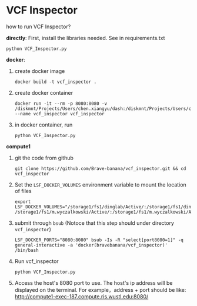 # VCF Inspector

how to run VCF Inspector?

**directly**:
First, install the libraries needed. See in requirements.txt
```
python VCF_Inspector.py
```

**docker**:
1.  create docker image
	```
	docker build -t vcf_inspector .
	```
2. create docker container
	```
	docker run -it --rm -p 8080:8080 -v /diskmnt/Projects/Users/chen.xiangyu/dash:/diskmnt/Projects/Users/chen.xiangyu/dash --name vcf_inspector vcf_inspector
	```
3. in docker container, run
	```
	python VCF_Inspector.py
	```

**compute1**
1. git the code from github
	```
	git clone https://github.com/Brave-banana/vcf_inspector.git && cd vcf_inspector
	```
2. Set the `LSF_DOCKER_VOLUMES` environment variable to mount the location of  files
	```
	export LSF_DOCKER_VOLUMES="/storage1/fs1/dinglab/Active/:/storage1/fs1/dinglab/Active/ /storage1/fs1/m.wyczalkowski/Active/:/storage1/fs1/m.wyczalkowski/Active/"
	```
3. submit through `bsub` (Notoce that this step should under directory `vcf_inspector`)
	```
	LSF_DOCKER_PORTS="8080:8080" bsub -Is -R "select[port8080=1]" -q general-interactive -a 'docker(bravebanana/vcf_inspector)' /bin/bash
	```
4. Run vcf_inspector
	```
	python VCF_Inspector.py
	```
5. Access the host's 8080 port to use. The host's ip address will be displayed on the terminal. For example，address + port should be like:
	http://compute1-exec-187.compute.ris.wustl.edu:8080/

